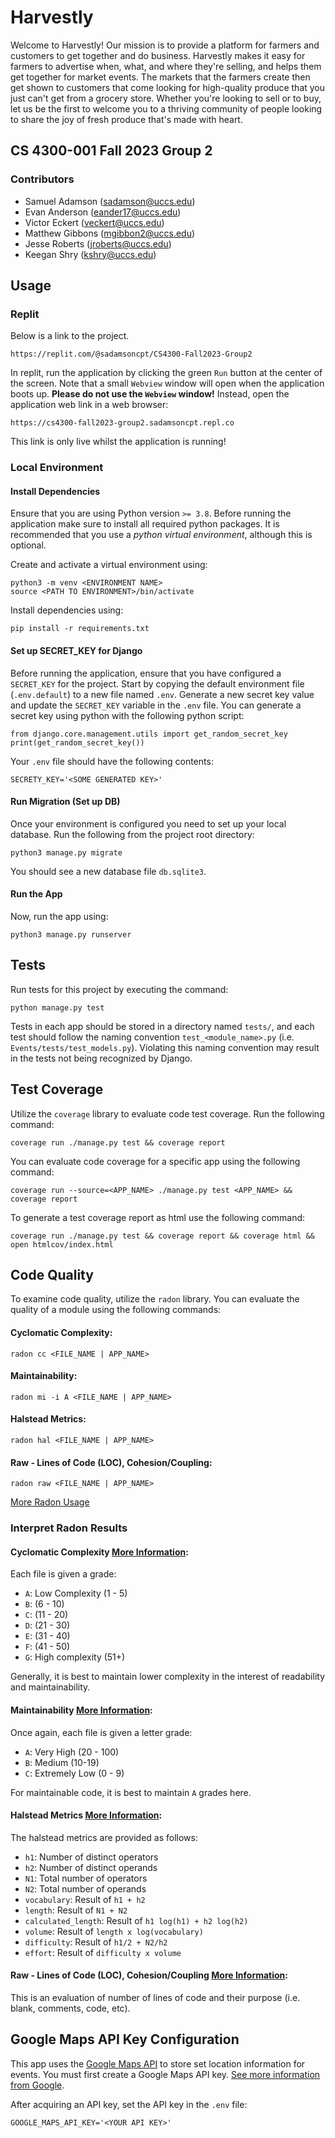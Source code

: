 # Harvestly
Welcome to Harvestly! Our mission is to provide a platform for farmers and customers to get together and do business. Harvestly makes it easy for farmers to advertise when, what, and where they're selling, and helps them get together for market events. The markets that the farmers create then get shown to customers that come looking for high-quality produce that you just can't get from a grocery store. Whether you're looking to sell or to buy, let us be the first to welcome you to a thriving community of people looking to share the joy of fresh produce that's made with heart.

## CS 4300-001 Fall 2023 Group 2
### Contributors
* Samuel Adamson (sadamson@uccs.edu)
* Evan Anderson (eander17@uccs.edu)
* Victor Eckert (veckert@uccs.edu)
* Matthew Gibbons (mgibbon2@uccs.edu)
* Jesse Roberts (jroberts@uccs.edu)
* Keegan Shry (kshry@uccs.edu)



## Usage

### Replit
Below is a link to the project.

```
https://replit.com/@sadamsoncpt/CS4300-Fall2023-Group2
```

In replit, run the application by clicking the green `Run` button at the center of the screen. Note that a small `Webview` window will open when the application boots up. __Please do not use the `Webview` window!__ Instead, open the application web link in a web browser:

```
https://cs4300-fall2023-group2.sadamsoncpt.repl.co
```

This link is only live whilst the application is running!

### Local Environment
#### Install Dependencies
Ensure that you are using Python version `>= 3.8`. Before running the application make sure to install all required python packages. It is recommended that you use a _python virtual environment_, although this is  optional.

Create and activate a virtual environment using:
```
python3 -m venv <ENVIRONMENT NAME>
source <PATH TO ENVIRONMENT>/bin/activate
```

Install dependencies using:
```
pip install -r requirements.txt
```

#### Set up SECRET_KEY for Django
Before running the application, ensure that you have configured a `SECRET_KEY` for the project. Start by copying the default environment file (`.env.default`) to a new file named `.env`. Generate a new secret key value and update the `SECRET_KEY` variable in the `.env` file. You can generate a secret key using python with the following python script:

```
from django.core.management.utils import get_random_secret_key
print(get_random_secret_key())
```

Your `.env` file should have the following contents:
```
SECRETY_KEY='<SOME GENERATED KEY>'
```

#### Run Migration (Set up DB)
Once your environment is configured you need to set up your local database. Run the following from the project root directory:

```
python3 manage.py migrate
```

You should see a new database file `db.sqlite3`.


#### Run the App
Now, run the app using:

```
python3 manage.py runserver
```

## Tests
Run tests for this project by executing the command:

```
python manage.py test
```

Tests in each app should be stored in a directory named `tests/`, and each test should follow the naming convention `test_<module_name>.py` (i.e. `Events/tests/test_models.py`). Violating this naming convention may result in the tests not being recognized by Django.

## Test Coverage
Utilize the `coverage` library to evaluate code test coverage. Run the following command:

```
coverage run ./manage.py test && coverage report
```

You can evaluate code coverage for a specific app using the following command:

```
coverage run --source=<APP_NAME> ./manage.py test <APP_NAME> && coverage report
```

To generate a test coverage report as html use the following command:

```
coverage run ./manage.py test && coverage report && coverage html && open htmlcov/index.html
```


## Code Quality
To examine code quality, utilize the `radon` library. You can evaluate the quality of a module using the following commands:

#### Cyclomatic Complexity:
```
radon cc <FILE_NAME | APP_NAME>
```

#### Maintainability:
```
radon mi -i A <FILE_NAME | APP_NAME>
```

#### Halstead Metrics:
```
radon hal <FILE_NAME | APP_NAME>
```

#### Raw - Lines of Code (LOC), Cohesion/Coupling:
```
radon raw <FILE_NAME | APP_NAME>
```

[More Radon Usage](https://radon.readthedocs.io/en/latest/commandline.html)

### Interpret Radon Results

#### Cyclomatic Complexity [More Information](https://radon.readthedocs.io/en/latest/commandline.html#the-cc-command):
Each file is given a grade:
* `A`: Low Complexity (1 - 5)
* `B`: (6 - 10)
* `C`: (11 - 20)
* `D`: (21 - 30)
* `E`: (31 - 40)
* `F`: (41 - 50)
* `G`: High complexity (51+)

Generally, it is best to maintain lower complexity in the interest of readability and maintainability.


#### Maintainability [More Information](https://radon.readthedocs.io/en/latest/commandline.html#the-mi-command):
Once again, each file is given a letter grade:
* `A`: Very High (20 - 100)
* `B`: Medium (10-19)
* `C`: Extremely Low (0 - 9)

For maintainable code, it is best to maintain `A` grades here.

#### Halstead Metrics [More Information](https://en.wikipedia.org/wiki/Halstead_complexity_measures):

The halstead metrics are provided as follows:
* `h1`: Number of distinct operators
* `h2`: Number of distinct operands
* `N1`: Total number of operators
* `N2`: Total number of operands
* `vocabulary`: Result of `h1 + h2`
* `length`: Result of `N1 + N2`
* `calculated_length`: Result of `h1 log(h1) + h2 log(h2)`
* `volume`: Result of `length x log(vocabulary)`
* `difficulty`: Result of `h1/2 + N2/h2`
* `effort`: Result of `difficulty x volume`


#### Raw - Lines of Code (LOC), Cohesion/Coupling [More Information](https://radon.readthedocs.io/en/latest/commandline.html#the-raw-command):

This is an evaluation of number of lines of code and their purpose (i.e. blank, comments, code, etc).


## Google Maps API Key Configuration

This app uses the [Google Maps API](https://developers.google.com/maps) to store set location information for events. You must first create a Google Maps API key. [See more information from Google](https://developers.google.com/maps/get-started).

After acquiring an API key, set the API key in the `.env` file:
```
GOOGLE_MAPS_API_KEY='<YOUR API KEY>'
```